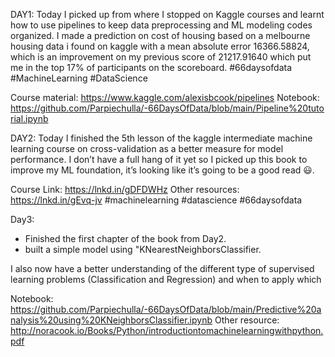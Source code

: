 DAY1: 
Today I picked up from where I stopped on Kaggle courses and learnt how to use pipelines to keep data preprocessing and ML modeling codes organized. I made a prediction on cost of housing based on a melbourne housing data i found on kaggle with a mean absolute error 16366.58824, which is an improvement on my previous score of 21217.91640 which put me in the top 17% of participants on the scoreboard. 
#66daysofdata #MachineLearning #DataScience

Course material: https://www.kaggle.com/alexisbcook/pipelines
Notebook: https://github.com/Parpiechulla/-66DaysOfData/blob/main/Pipeline%20tutorial.ipynb



DAY2:
Today I finished the 5th lesson of the kaggle intermediate machine learning course on cross-validation as a better measure for model performance. I don’t have a full hang of it yet so I picked up this book to improve my ML foundation, it’s looking like it’s going to be a good read 😃.

Course Link: https://lnkd.in/gDFDWHz
Other resources: https://lnkd.in/gEvq-jv
#machinelearning #datascience #66daysofdata



Day3: 
- Finished the first chapter of the book from Day2. 
- built a simple model using "KNearestNeighborsClassifier.

I also now have a better understanding of the different type of supervised learning problems (Classification and Regression) and when to apply which

Notebook: https://github.com/Parpiechulla/-66DaysOfData/blob/main/Predictive%20analysis%20using%20KNeighborsClassifier.ipynb
Other resource: http://noracook.io/Books/Python/introductiontomachinelearningwithpython.pdf
